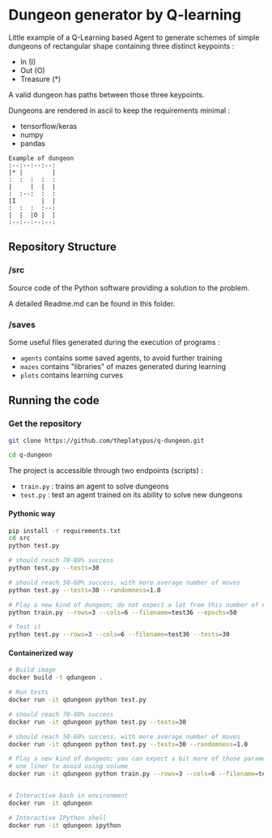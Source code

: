 
# Dungeon generator by Q-learning 

Little example of a Q-Learning based Agent to generate schemes of simple dungeons of rectangular shape containing three distinct keypoints :

 - In (I)
 - Out (O)
 - Treasure (*)

A valid dungeon has paths between those three keypoints.

Dungeons are rendered in ascii to keep the requirements minimal :

 - tensorflow/keras
 - numpy
 - pandas

```
Example of dungeon 
:--:--:--:--:
|* |        |
:  :  :  :  :
|     |  |  |
:  :--:  :  :
|I       |  |
:  :  :  :--:
|  |  |O |  |
:--:--:--:--:
```

## Repository Structure

### /src

Source code of the Python software providing a solution to the problem.

A detailed Readme.md can be found in this folder.

### /saves

Some useful files generated during the execution of programs : 

- `agents` contains some saved agents, to avoid further training
- `mazes` contains "libraries" of mazes generated during learning
- `plots` contains learning curves

## Running the code

### Get the repository 

```bash
git clone https://github.com/theplatypus/q-dungeon.git

cd q-dungeon
```

The project is accessible through two endpoints (scripts) :

 - `train.py` : trains an agent to solve dungeons
 - `test.py` : test an agent trained on its ability to solve new dungeons

#### Pythonic way

```bash
pip install -r requirements.txt 
cd src 
python test.py

# should reach 70-80% success
python test.py --tests=30

# should reach 50-60% success, with more average number of moves
python test.py --tests=30 --randomness=1.0

# Play a new kind of dungeon; do not expect a lot from this number of epochs
python train.py --rows=3 --cols=6 --filename=test36 --epochs=50

# Test it
python test.py --rows=3 --cols=6 --filename=test36 --tests=30

```

#### Containerized way

```bash
# Build image
docker build -t qdungeon .

# Run tests
docker run -it qdungeon python test.py 

# should reach 70-80% success
docker run -it qdungeon python test.py --tests=30

# should reach 50-60% success, with more average number of moves
docker run -it qdungeon python test.py --tests=30 --randomness=1.0

# Play a new kind of dungeon; you can expect a bit more of those parameters
# one liner to avoid using volume
docker run -it qdungeon python train.py --rows=3 --cols=6 --filename=test36 --memory=2048 --batch=256 --epochs=1500 && test.py --rows=3 --cols=6 --filename=test36 --tests=30


# Interactive bash in environment
docker run -it qdungeon

# Interactive IPython shell
docker run -it qdungeon ipython
```